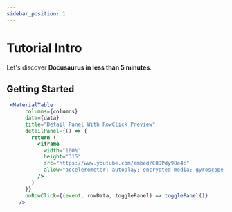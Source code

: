 ```yaml
---
sidebar_position: 1
---
```


# Tutorial Intro

Let's discover **Docusaurus in less than 5 minutes**.

## Getting Started

```jsx live
 <MaterialTable
      columns={columns}
      data={data}
      title="Detail Panel With RowClick Preview"
      detailPanel={() => {
        return (
          <iframe
            width="100%"
            height="315"
            src="https://www.youtube.com/embed/C0DPdy98e4c"
            allow="accelerometer; autoplay; encrypted-media; gyroscope; picture-in-picture"
          />
        )
      }}
      onRowClick={(event, rowData, togglePanel) => togglePanel()}
    />
```